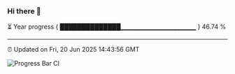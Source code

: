 ### Hi there 👋

⏳ Year progress { ██████████████▁▁▁▁▁▁▁▁▁▁▁▁▁▁▁▁ } 46.74 %

---

⏰ Updated on Fri, 20 Jun 2025 14:43:56 GMT

![Progress Bar CI](https://github.com/IshwaranRudhara/GIT-ACTION/workflows/Progress%20Bar%20CI/badge.svg)
